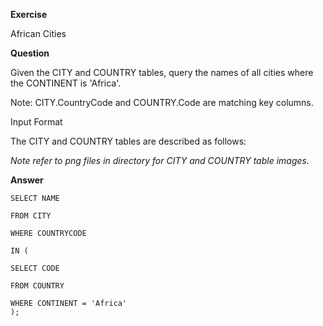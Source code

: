 **Exercise**

African Cities

**Question**

Given the CITY and COUNTRY tables, query the names of all cities where the CONTINENT is 'Africa'.

Note: CITY.CountryCode and COUNTRY.Code are matching key columns.

Input Format

The CITY and COUNTRY tables are described as follows:

*Note refer to png files in directory for CITY and COUNTRY table images.*

**Answer**

	SELECT NAME

	FROM CITY

	WHERE COUNTRYCODE

	IN (
    
    SELECT CODE
    
    FROM COUNTRY
    
    WHERE CONTINENT = 'Africa'
	);
